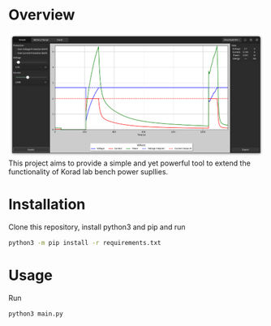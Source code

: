 # Overview

![ui_sample](doc/ui_1.png)
This project aims to provide a simple and yet powerful tool to extend the functionality of Korad lab bench power supllies.


# Installation

Clone this repository, install python3 and pip and run
```bash
python3 -m pip install -r requirements.txt
```

# Usage
Run 
```bash
python3 main.py
```
